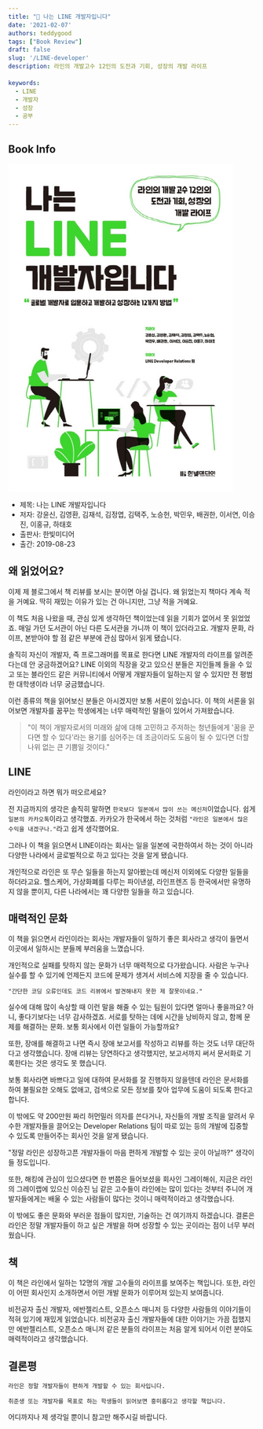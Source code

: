 ```yaml
---  
title: "📖 나는 LINE 개발자입니다"  
date: '2021-02-07'
authors: teddygood
tags: ["Book Review"]
draft: false
slug: '/LINE-developer'
description: 라인의 개발고수 12인의 도전과 기회, 성장의 개발 라이프

keywords:
  - LINE
  - 개발자
  - 성장
  - 공부
---
```


## Book Info

[![책](../assets/review/LINE-developer.jpg)](http://www.kyobobook.co.kr/product/detailViewKor.laf?ejkGb=KOR&mallGb=KOR&barcode=9791162242162&orderClick=LEa&Kc=)

- 제목: 나는 LINE 개발자입니다
- 저자: 강윤신, 김영환, 김재석, 김정엽, 김택주, 노승헌, 박민우, 배권한, 이서연, 이승진, 이홍규, 하태호
- 출판사: 한빛미디어
- 출간: 2019-08-23

## 왜 읽었어요?

이제 제 블로그에서 책 리뷰를 보시는 분이면 아실 겁니다. 왜 읽었는지 책마다 계속 적을 거예요. 딱히 재밌는 이유가 있는 건 아니지만, 그냥 적을 거예요.

이 책도 처음 나왔을 때, 관심 있게 생각하던 책이었는데 읽을 기회가 없어서 못 읽었었죠. 매일 가던 도서관이 아닌 다른 도서관을 가니까 이 책이 있더라고요. 개발자 문화, 라이프, 본받아야 할 점 같은 부분에 관심 많아서 읽게 됐습니다. 

솔직히 자신이 개발자, 즉 프로그래머를 목표로 한다면 LINE 개발자의 라이프를 알려준다는데 안 궁금하겠어요? LINE 이외의 직장을 갖고 있으신 분들은 지인들께 들을 수 있고 또는 블라인드 같은 커뮤니티에서 어떻게 개발자들이 일하는지 알 수 있지만 전 평범한 대학생이라 너무 궁금했습니다.

이런 종류의 책을 읽어보신 분들은 아시겠지만 보통 서론이 있습니다. 이 책의 서론을 읽어보면 개발자를 꿈꾸는 학생에게는 너무 매력적인 말들이 있어서 가져왔습니다.

> "이 책이 개발자로서의 미래와 삶에 대해 고민하고 주저하는 청년들에게 '꿈을 꾼다면 할 수 있다'라는 용기를 심어주는 데 조금이라도 도움이 될 수 있다면 더할 나위 없는 큰 기쁨일 것이다."

## LINE

라인이라고 하면 뭐가 떠오르세요?

전 지금까지의 생각은 솔직히 말하면 `한국보다 일본에서 많이 쓰는 메신저`이었습니다. 쉽게 `일본의 카카오톡`이라고 생각했죠. 카카오가 한국에서 하는 것처럼 `"라인은 일본에서 많은 수익을 내겠구나."`라고 쉽게 생각했어요.

그러나 이 책을 읽으면서 LINE이라는 회사는 일을 일본에 국한하여서 하는 것이 아니라 다양한 나라에서 글로벌적으로 하고 있다는 것을 알게 됐습니다.

개인적으로 라인은 또 무슨 일들을 하는지 알아봤는데 메신저 이외에도 다양한 일들을 하더라고요. 헬스케어, 가상화폐를 다루는 파이낸셜, 라인프렌즈 등 한국에서만 유명하지 않을 뿐이지, 다른 나라에서는 꽤 다양한 일들을 하고 있습니다.

## 매력적인 문화

이 책을 읽으면서 라인이라는 회사는 개발자들이 일하기 좋은 회사라고 생각이 들면서 이곳에서 일하시는 분들께 부러움을 느꼈습니다.

개인적으로 실패를 탓하지 않는 문화가 너무 매력적으로 다가왔습니다. 사람은 누구나 실수를 할 수 있기에 언제든지 코드에 문제가 생겨서 서비스에 지장을 줄 수 있습니다.

`"간단한 코딩 오류인데도 코드 리뷰에서 발견해내지 못한 제 잘못이네요."`

실수에 대해 많이 속상할 때 이런 말을 해줄 수 있는 팀원이 있다면 얼마나 좋을까요? 아니, 좋다기보다는 너무 감사하겠죠. 서로를 탓하는 데에 시간을 낭비하지 않고, 함께 문제를 해결하는 문화. 보통 회사에서 이런 일들이 가능할까요? 

또한, 장애를 해결하고 나면 즉시 장애 보고서를 작성하고 리뷰를 하는 것도 너무 대단하다고 생각했습니다. 장애 리뷰는 당연하다고 생각했지만, 보고서까지 써서 문서화로 기록한다는 것은 생각도 못 했습니다. 

보통 회사라면 바쁘다고 일에 대하여 문서화를 잘 진행하지 않을텐데 라인은 문서화를 하여 불필요한 오해도 없애고, 검색으로 모든 정보를 찾아 업무에 도움이 되도록 한다고 합니다.

이 밖에도 약 200만원 짜리 허먼밀러 의자를 쓴다거나, 자신들의 개발 조직을 알려서 우수한 개발자들을 끌어오는 Developer Relations 팀이 따로 있는 등의 개발에 집중할 수 있도록 만들어주는 회사인 것을 알게 됐습니다.

"정말 라인은 성장하고픈 개발자들이 마음 편하게 개발할 수 있는 곳이 아닐까?" 생각이 들 정도입니다.

또한, 해킹에 관심이 있으셨다면 한 번쯤은 들어보셨을 회사인 그레이해쉬, 지금은 라인의 그레이랩에 있으신 이승진 님 같은 고수들이 라인에는 많이 있다는 것부터 주니어 개발자들에게는 배울 수 있는 사람들이 많다는 것이니 매력적이라고 생각했습니다.

이 밖에도 좋은 문화와 부러운 점들이 많지만, 기술하는 건 여기까지 하겠습니다. 결론은 라인은 정말 개발자들이 하고 싶은 개발을 하며 성장할 수 있는 곳이라는 점이 너무 부러웠습니다.

## 책

이 책은 라인에서 일하는 12명의 개발 고수들의 라이프를 보여주는 책입니다. 또한, 라인이 어떤 회사인지 소개하면서 어떤 개발 문화가 이루어져 있는지 보여줍니다.

비전공자 출신 개발자, 에반젤리스트, 오픈소스 매니저 등 다양한 사람들의 이야기들이 적혀 있기에 재밌게 읽었습니다. 비전공자 출신 개발자들에 대한 이야기는 가끔 접했지만 에반젤리스트, 오픈소스 매니저 같은 분들의 라이프는 처음 알게 되어서 이런 분야도 매력적이라고 생각했습니다.

## 결론평

`라인은 정말 개발자들이 편하게 개발할 수 있는 회사입니다.`

`취준생 또는 개발자를 목표로 하는 학생들이 읽어보면 흥미롭다고 생각할 책입니다.`

어디까지나 제 생각일 뿐이니 참고만 해주시길 바랍니다.
